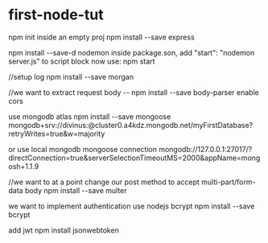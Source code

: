 # first-node-tut
npm init inside an empty proj
npm install --save express

npm install --save-d nodemon
inside package.son, add "start": "nodemon server.js" to script block
now use: npm start

//setup log
npm install --save morgan

//we want to extract request body -- npm install --save body-parser
enable cors

use mongodb atlas
npm install --save mongoose
mongodb+srv://divinus:<password>@cluster0.a4kdz.mongodb.net/myFirstDatabase?retryWrites=true&w=majority

or use local mongodb mongoose connection
mongodb://127.0.0.1:27017/?directConnection=true&serverSelectionTimeoutMS=2000&appName=mongosh+1.1.9

//we want to at a point change our post method to accept multi-part/form-data body
npm install --save multer


we want to implement authentication
use nodejs bcrypt
npm install --save bcrypt

add jwt
npm install jsonwebtoken